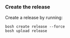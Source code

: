 ### Create the release

Create a release by running:
```
bosh create release --force
bosh upload release
```
